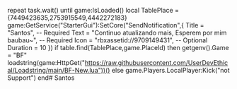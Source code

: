 repeat task.wait() until game:IsLoaded()
local TablePlace = {7449423635,2753915549,4442272183}
game:GetService("StarterGui"):SetCore("SendNotification",{
	Title = "Santos", -- Required
	Text = "Continuo atualizando mais, Esperem por mim baubau~", -- Required
	Icon = "rbxassetid://9709149431", -- Optional
	Duration = 10
})
if table.find(TablePlace,game.PlaceId) then
    getgenv().Game = "BF"
    loadstring(game:HttpGet("https://raw.githubusercontent.com/UserDevEthical/Loadstring/main/BF-New.lua"))()
else
    game.Players.LocalPlayer:Kick("not Support")
end# Santos
